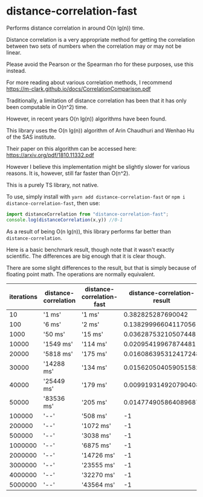 # distance-correlation-fast

Performs distance correlation in around O(n lg(n)) time.

Distance correlation is a very appropriate method for getting the correlation between two sets of numbers when the correlation may or may not be linear.

Please avoid the Pearson or the Spearman rho for these purposes, use this instead.

For more reading about various correlation methods, I recommend https://m-clark.github.io/docs/CorrelationComparison.pdf

Traditionally, a limitation of distance correlation has been that it has only been computable in O(n^2) time.

However, in recent years O(n lg(n)) algorithms have been found.

This library uses the O(n lg(n)) algorithm of Arin Chaudhuri and Wenhao Hu of the SAS institute.

Their paper on this algorithm can be accessed here: https://arxiv.org/pdf/1810.11332.pdf

However I believe this implementation might be slightly slower for various reasons. It is, however, still far faster than O(n^2).

This is a purely TS library, not native.

To use, simply install with `yarn add distance-correlation-fast` or `npm i distance-correlation-fast`, then use:
```ts
import distanceCorrelation from "distance-correlation-fast";
console.log(distanceCorrelation(x,y)) //0-1
```

As a result of being O(n lg(n)), this library performs far better than `distance-correlation`.

Here is a basic benchmark result, though note that it wasn't exactly scientific. The differences are big enough that it is clear though.

There are some slight differences to the result, but that is simply because of floating point math. The operations are normally equivalent.

| iterations | distance-correlation | distance-correlation-fast | distance-correlation-result | distance-correlation-fast-result |
|------------|----------------------|---------------------------|-----------------------------|----------------------------------|
|    10      |        '1 ms'        |          '1 ms'           |      0.382825287690042      |        0.3828252876900454        |
|    100     |        '6 ms'        |          '2 ms'           |     0.13829996604117056     |       0.13829996604116315        |
|   1000     |       '50 ms'        |          '15 ms'          |     0.03628753210507448     |       0.036287532105186635       |
|   10000    |      '1549 ms'       |         '114 ms'          |     0.02095419967874481     |       0.020954199678122964       |
|   20000    |      '5818 ms'       |         '175 ms'          |    0.016086395312417248     |       0.016086395312258472       |
|   30000    |      '14288 ms'      |         '134 ms'          |    0.015620504059051582     |       0.015620504059304258       |
|   40000    |      '25449 ms'      |         '179 ms'          |    0.009919314920790408     |       0.009919314924033206       |
|   50000    |      '83536 ms'      |         '205 ms'          |    0.014774905864089687     |       0.014774905865482699       |
|  100000    |         '--'         |         '508 ms'          |             -1              |       0.004405316342355193       |
|  200000    |         '--'         |         '1072 ms'         |             -1              |       0.002828554074877791       |
|  500000    |         '--'         |         '3038 ms'         |             -1              |       0.004200976314319337       |
|  1000000   |         '--'         |         '6875 ms'         |             -1              |      0.0014860766319187509       |
|  2000000   |         '--'         |        '14726 ms'         |             -1              |      0.0008937027074066065       |
|  3000000   |         '--'         |        '23555 ms'         |             -1              |      0.0008617030226743158       |
|  4000000   |         '--'         |        '32270 ms'         |             -1              |      0.0007113003632073607       |
|  5000000   |         '--'         |        '43564 ms'         |             -1              |      0.0005252420613586389       |
